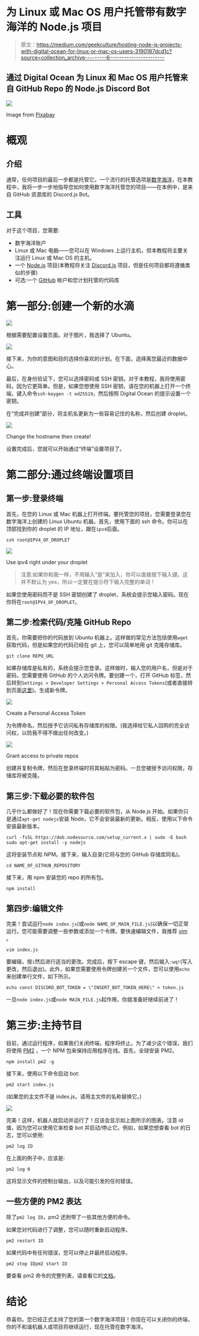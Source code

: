 # 为 Linux 或 Mac OS 用户托管带有数字海洋的 Node.js 项目

> 原文：<https://medium.com/geekculture/hosting-node-js-projects-with-digital-ocean-for-linux-or-mac-os-users-3190187dcd1c?source=collection_archive---------6----------------------->

## 通过 Digital Ocean 为 Linux 和 Mac OS 用户托管来自 GitHub Repo 的 Node.js Discord Bot

![](img/1d0f261f007a94ba963e32b1436c644c.png)

Image from [Pixabay](https://pixabay.com/photos/waves-sea-ocean-beach-blue-water-3473335/)

# 概观

## 介绍

通常，任何项目的最后一步都是托管它。一个流行的托管选项是[数字海洋](https://www.digitalocean.com/)，在本教程中，我将一步一步地指导您如何使用数字海洋托管您的项目——在本例中，是来自 GitHub 资源库的 Discord.js Bot。

## 工具

对于这个项目，您需要:

*   数字海洋账户
*   Linux 或 Mac 电脑——您可以在 Windows 上运行主机，但本教程将主要关注运行 Linux 或 Mac OS 的主机。
*   一个 [Node.js](https://nodejs.org/en/) 项目(本教程将关注 [Discord.js](https://discord.js.org/#/) 项目，但是任何项目都将遵循类似的步骤)
*   可选:一个 [GitHub](https://github.com/) 帐户和您计划托管的代码库

# 第一部分:创建一个新的水滴

![](img/6a8075c8e5fd18a7b06cdec7b52df12e.png)

根据需要配置设置页面。对于图片，我选择了 Ubuntu。

![](img/cde67377562b64e9705a07af4aa64e69.png)

接下来，为你的意图和目的选择你喜欢的计划。在下面，选择离您最近的数据中心。

最后，在身份验证下，您可以选择密码或 SSH 密钥。对于本教程，我将使用密码，因为它更简单。但是，如果您想使用 SSH 密钥，请在您的机器上打开一个终端，键入命令`ssh-keygen -t ed25519`，然后按照 Digital Ocean 的提示设置一个密钥。

在“完成并创建”部分，将主机名更新为一些容易记住的名称，然后创建 droplet。

![](img/5ac2fbb2ac3e08518674f544f893c50d.png)

Change the hostname then create!

设置完成后，您就可以开始通过“终端”设置项目了。

# 第二部分:通过终端设置项目

## 第一步:登录终端

首先，在您的 Linux 或 Mac 机器上打开终端。要托管您的项目，您需要登录您在数字海洋上创建的 Linux Ubuntu 机器。首先，使用下面的 ssh 命令。你可以在顶部找到你的 droplet 的 IP 地址，跟在`ipv4`后面。

```
ssh root@IPV4_OF_DROPLET
```

![](img/834a84e9a40b7c3e4501dda99b4bf4ab.png)

Use ipv4 right under your droplet

> 注意:如果你和我一样，不用输入“是”来加入，你可以直接按下输入键。这并不默认为 yes，所以一定要在提示符下输入完整的单词！

如果您使用密码而不是 SSH 密钥创建了 droplet，系统会提示您输入密码。现在你将在`root@IPV4_OF_DROPLET`。

## 第二步:检索代码/克隆 GitHub Repo

首先，你需要把你的代码放到 Ubuntu 机器上。这样做的常见方法包括使用`wget`获取代码，但是如果您的代码已经在 git 上，您可以简单地用 git 克隆存储库。

```
git clone REPO_URL
```

如果存储库是私有的，系统会提示您登录。这样做时，输入您的用户名，但是对于密码，您需要使用 GitHub 的个人访问令牌。要创建一个，打开 GitHub 标签，然后转到`Settings > Developer Settings > Personal Access Tokens`(或者直接转到页面[这里](https://github.com/settings/tokens))。生成新令牌。

![](img/0e4105510dbb89ec56a9a580ddabd6c9.png)

Create a Personal Access Token

为令牌命名，然后授予它访问私有存储库的权限。(我选择给它私人回购的完全访问权，以防我不得不做出任何改变。)

![](img/1a448c1b67aa76a97c24beac75789e0f.png)

Grant access to private repos

创建并复制令牌，然后在登录终端时将其粘贴为密码。一旦您被授予访问权限，存储库将被克隆。

## 第三步:下载必要的软件包

几乎什么都做好了！现在你需要下载必要的软件包，从 Node.js 开始。如果你只是通过`apt-get nodejs`安装 Node，它不会安装最新的更新。相反，使用以下命令安装最新版本。

```
curl -fsSL https://deb.nodesource.com/setup_current.x | sudo -E bash sudo apt-get install -y nodejs
```

这将安装节点和 NPM。接下来，输入目录(它将与您的 GitHub 存储库同名)。

```
cd NAME_OF_GITHUB_REPOSITORY
```

接下来，用 npm 安装您的 repo 的所有包。

```
npm install
```

## 第四步:编辑文件

完美！尝试运行`node index.js`(或`node NAME_OF_MAIN_FILE.js`)以确保一切正常运行。您可能需要调整一些参数或添加一个令牌。要快速编辑文件，我推荐 [vim](https://www.vim.org/) 。

```
vim index.js
```

要编辑，按`i`然后进行适当的更改。完成后，按下 escape 键，然后输入`:wq!`(写入更改，然后退出)。此外，如果您需要使用令牌创建另一个文件，您可以使用`echo`来创建单行文件，如下所示。

```
echo const DISCORD_BOT_TOKEN = \"INSERT_BOT_TOKEN_HERE\" > token.js
```

一旦`node index.js`或`node MAIN_FILE.js`起作用，你就准备好继续前进了！

# 第三步:主持节目

目前，通过运行程序，如果我们关闭终端，程序将终止。为了减少这个错误，我们将使用 [PM2](https://pm2.keymetrics.io/) ，一个 NPM 包来保持应用程序在线。首先，全球安装 PM2。

```
npm install pm2 -g
```

接下来，使用以下命令启动 bot:

```
pm2 start index.js
```

(如果您的主文件不是 index.js，请用主文件的名称替换它。)

![](img/b739dd62ecb90165bbf28eaf97375c88.png)

完美！这样，机器人就启动并运行了！应该会显示如上图所示的图表。注意 id 值，因为您可以使用它来检查 bot 并启动/停止它。例如，如果您想查看 bot 的日志，您可以使用:

```
pm2 log ID
```

在上面的例子中，应该是:

```
pm2 log 0
```

这将显示文件的控制台输出，以及可能引发的任何错误。

## 一些方便的 PM2 表达

除了`pm2 log ID`，pm2 还附带了一些其他方便的命令。

如果您对代码进行了调整，您可以随时重新启动程序。

```
pm2 restart ID
```

如果代码中有任何错误，您可以停止并最终启动程序。

```
pm2 stop IDpm2 start ID
```

要查看 pm2 命令的完整列表，请查看它的[文档](https://pm2.keymetrics.io/docs/usage/pm2-doc-single-page/)。

# 结论

恭喜你。您已经正式主持了您的第一个数字海洋项目！你现在可以关闭你的终端，你的不和谐机器人或项目将继续运行，现在托管在数字海洋。